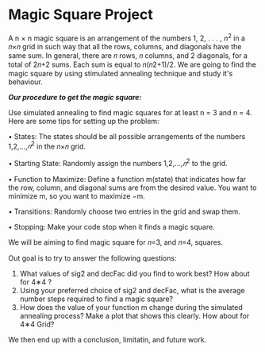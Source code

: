 # Magic Square Project
A n × n magic square is an arrangement of the numbers 1, 2, . . . , $n^2$ in a 𝑛×𝑛 grid in such way that all the rows, columns, and diagonals have the same sum. In general, there are 𝑛 rows, 𝑛 columns, and 2 diagonals, for a total of 2𝑛+2 sums. Each sum is equal to 𝑛(𝑛2+1)/2.
We are going to find the magic square by using stimulated annealing technique and study it's behaviour.

***Our procedure to get the magic square:***

Use simulated annealing to find magic squares for at least n = 3 and n = 4. Here are some tips for setting up the problem:

• States: The states should be all possible arrangements of the numbers  1,2,...,$𝑛^2$  in the  𝑛×𝑛  grid.

• Starting State: Randomly assign the numbers  1,2,...,$𝑛^2$  to the grid.

• Function to Maximize: Define a function m(state) that indicates how far the row, column, and diagonal sums are from the desired value. You want to minimize m, so you want to maximize −m.

• Transitions: Randomly choose two entries in the grid and swap them.

• Stopping: Make your code stop when it finds a magic square.

We will be aiming to find magic square for 𝑛=3, and 𝑛=4, squares.

Out goal is to try to answer the following questions:

1) What values of sig2 and decFac did you find to work best? How about for  4∗4 ?
2) Using your preferred choice of sig2 and decFac, what is the average number steps required to find a magic square?
3) How does the value of your function m change during the simulated annealing process? Make a plot that shows this clearly. How about for  4∗4  Grid?

We then end up with a conclusion, limitatin, and future work. 

